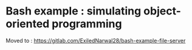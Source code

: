 # Bash example : simulating object-oriented programming # 

Moved to : https://gitlab.com/ExiledNarwal28/bash-example-file-server
